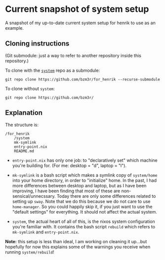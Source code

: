 # Current snapshot of system setup

A snapshot of my up-to-date current system setup for henrik to use as an example.

## Cloning instructions

(Git submodule: just a way to refer to another repository inside this repository.)

To clone with the [`system`](https://github.com/bzm3r/system) repo as a submodule:
```
git repo clone https://github.com/bzm3r/for_henrik --recurse-submodule
```

To clone without `system`:
```
git repo clone https://github.com/bzm3r/
```

## Explanation

The structure is:
```
/for_henrik
    /system
    mk-symlink
    entry-point.nix
    README.md
```

* `entry-point.nix` has only one job: to "declaratively set" which machine you're building for. (For me: desktop = "d", laptop = "l").

* `mk-symlink` is a bash script which makes a symlink copy of `system/home` into your home directory, in order to "initialize" home. In the past, I had more differences between desktop and laptop, but as I have been improving, I have been finding that most of these are non-sensical/unnecssary. Today there are only some differences related to setting up `sway`. Note that we do this because we do not care to use `home-manager`. So you could happily skip it, if you just want to use the "default settings" for everything. It should not affect the actual system.

* `system`, the actual heart of all of this, is the nixos system configuration you're familiar with. It contains the bash script `rebuild` which refers to `mk-symlink` and `entry-point.nix`.

**Note:** this setup is less than ideal, I am working on cleaning it up...but hopefully for now this explains some of the warnings you receive when running `system/rebuild`!

